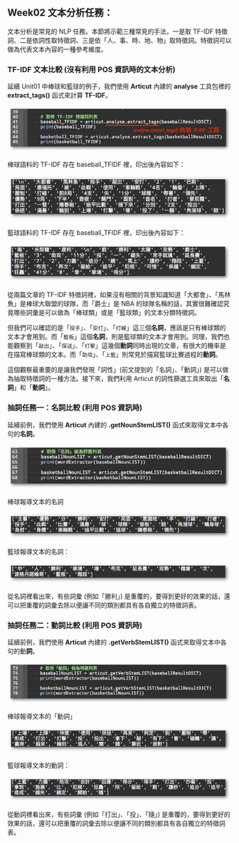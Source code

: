 ## Week02 文本分析任務：

文本分析是常見的 NLP 任務。本節將示範三種常見的手法，一是取 TF-IDF 特徵詞、二是依詞性取特徵詞、三是依「人、事、時、地、物」取特徵詞。特徵詞可以做為代表文本內容的一種參考維度。

### TF-IDF 文本比較 (沒有利用 POS 資訊時的文本分析)

延續 Unit01 中棒球和籃球的例子，我們使用 **Articut** 內建的 **analyse** 工具包裡的 **extract_tags()** 函式來計算 **TF-IDF**。

![](./img/unit02_pic01.png)

棒球語料的 TF-IDF 存在 baseball_TFIDF 裡，印出後內容如下：

![](./img/unit02_pic02.png)

籃球語料的 TF-IDF 存在 baseball_TFIDF 裡，印出後內容如下：

![](./img/unit02_pic03.png)

從兩篇文章的 TF-IDF 特徵詞裡，如果沒有相關的背景知識知道「大都會」、「馬林魚」是棒球大聯盟的球隊，而「爵士」是 NBA 的球隊名稱的話，其實很難確認究竟哪些詞彙是可以做為「棒球類」或是「籃球類」的文本分類特徵詞。

但我們可以確認的是「`投手`」、「`安打`」、「`打線`」這三個**名詞**，應該是只有棒球類的文本才會用到。而「`籃板`」這個**名詞**，則是籃球類的文本才會用到。同理，我們也能觀察到「`敲出`」、「`保送`」、「`打擊`」這幾個**動詞**同時出現的文章，有很大的機率是在描寫棒球類的文本。而「`助攻`」、「`上籃`」則常見於描寫籃球比賽過程的**動詞**。

這個觀察最重要的是讓我們發現「詞性」(前文提到的「名詞」、「動詞」) 是可以做為抽取特徵詞的一種方法。接下來，我們利用 Articut 的詞性篩選工具來取出「**名詞**」和「**動詞**」。

### 抽詞任務一：名詞比較 (利用 POS 資訊時)

延續前例，我們使用 **Articut** 內建的 **.getNounStemLIST()** 函式來取得文本中各句的**名詞**。

![](./img/unit02_pic04.png)

棒球報導文本的名詞

![](./img/unit02_pic05.png)

籃球報導文本的名詞：

![](./img/unit02_pic06.png)

從名詞裡看出來，有些詞彙 (例如「勝利」) 是重覆的，要得到更好的效果的話，還可以把重覆的詞彙去除以便讓不同的類別都具有各自獨立的特徵詞表。


### 抽詞任務二：動詞比較 (利用 POS 資訊時)

延續前例，我們使用 **Articut** 內建的 **.getVerbStemLIST()** 函式來取得文本中各句的動**詞**。

![](./img/unit02_pic07.png)

棒球報導文本的「動詞」

![](./img/unit02_pic08.png)

籃球報導文本的動詞：

![](./img/unit02_pic09.png)  

從動詞裡看出來，有些詞彙 (例如「打出」、「投」、「隨」) 是重覆的，要得到更好的效果的話，還可以把重覆的詞彙去除以便讓不同的類別都具有各自獨立的特徵詞表。
